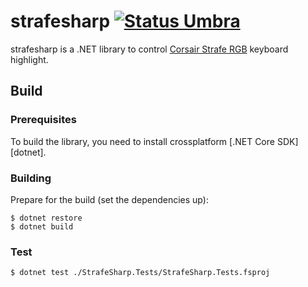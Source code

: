 strafesharp [![Status Umbra][status-umbra]][andivionian-status-classifier]
===========

strafesharp is a .NET library to control [Corsair Strafe
RGB][corsair-strafe-rgb] keyboard highlight.

Build
-----

### Prerequisites

To build the library, you need to install crossplatform [.NET Core SDK][dotnet].

### Building

Prepare for the build (set the dependencies up):

```console
$ dotnet restore
$ dotnet build
```

### Test

```console
$ dotnet test ./StrafeSharp.Tests/StrafeSharp.Tests.fsproj
```

[andivionian-status-classifier]: https://github.com/ForNeVeR/andivionian-status-classifier#status-umbra-
[corsair-strafe-rgb]: http://www.corsair.com/en-eu/strafe-rgb-mechanical-gaming-keyboard-cherry-mx-silent

[status-umbra]: https://img.shields.io/badge/status-umbra-red.svg
